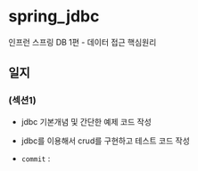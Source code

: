 # spring_jdbc
인프런 스프링 DB 1편 - 데이터 접근 핵심원리

## 일지

### (섹션1)
- jdbc 기본개념 및 간단한 예제 코드 작성

- jdbc를 이용해서 crud를 구현하고 테스트 코드 작성

- `commit` : 

